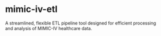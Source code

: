 # mimic-iv-etl
A streamlined, flexible ETL pipeline tool designed for efficient processing and analysis of MIMIC-IV healthcare data.
